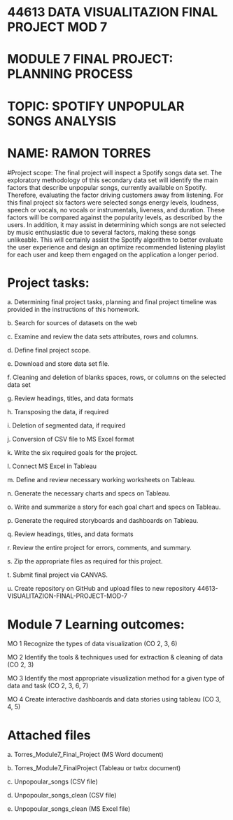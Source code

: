 # 44613 DATA VISUALITAZION FINAL PROJECT MOD 7

# MODULE 7 FINAL PROJECT:  PLANNING PROCESS
# TOPIC: SPOTIFY UNPOPULAR SONGS ANALYSIS
# NAME: RAMON TORRES 

    
#Project scope: The final project will inspect a Spotify songs data set.  The exploratory methodology of this secondary data set will identify the main factors that describe unpopular songs, currently available on Spotify.  Therefore, evaluating the factor driving customers away from listening.  For this final project six factors were selected songs energy levels, loudness, speech or vocals, no vocals or instrumentals, liveness, and duration.  These factors will be compared against the popularity levels, as described by the users. In addition, it may assist in determining which songs are not selected by music enthusiastic due to several factors, making these songs unlikeable.  This will certainly assist the Spotify algorithm to better evaluate the user experience and design an optimize recommended listening playlist for each user and keep them engaged on the application a longer period.

# Project tasks: 

a.	Determining final project tasks, planning and final project timeline was provided in the instructions of this homework. 

b.	Search for sources of datasets on the web

c.	Examine and review the data sets attributes, rows and columns.

d.	Define final project scope.

e.	Download and store data set file.

f.	Cleaning and deletion of blanks spaces, rows, or columns on the selected data set

g.	Review headings, titles, and data formats

h.	Transposing the data, if required

i.	Deletion of segmented data, if required

j.	Conversion of CSV file to MS Excel format

k.	Write the six required goals for the project.

l.	Connect MS Excel in Tableau

m.	Define and review necessary working worksheets on Tableau. 

n.	Generate the necessary charts and specs on Tableau. 

o.	Write and summarize a story for each goal chart and specs on Tableau. 

p.	Generate the required storyboards and dashboards on Tableau. 

q.	Review headings, titles, and data formats

r.	Review the entire project for errors, comments, and summary.

s.	Zip the appropriate files as required for this project.

t.	Submit final project via CANVAS.

u.  Create repository on GitHub and upload files to new repository 44613-VISUALITAZION-FINAL-PROJECT-MOD-7

# Module 7 Learning outcomes:  

 MO 1 Recognize the types of data visualization (CO 2, 3, 6)
 
 MO 2 Identify the tools & techniques used for extraction & cleaning of data (CO 2, 3)
 
 MO 3 Identify the most appropriate visualization method for a given type of data and task (CO 2, 3, 6, 7)
 
 MO 4 Create interactive dashboards and data stories using tableau (CO 3, 4, 5)
 
 # Attached files
 
 a. Torres_Module7_Final_Project (MS Word document)
 
 b. Torres_Module7_FinalProject (Tableau or twbx document)
 
 c. Unpopoular_songs (CSV file)
 
 d. Unpopoular_songs_clean (CSV file)
 
 e. Unpopoular_songs_clean (MS Excel file)

